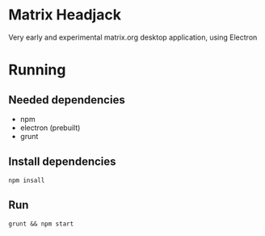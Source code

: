 # Matrix Headjack

Very early and experimental matrix.org desktop application, using Electron

# Running

## Needed dependencies

* npm
* electron (prebuilt)
* grunt

## Install dependencies

`npm insall`

## Run

`grunt && npm start`